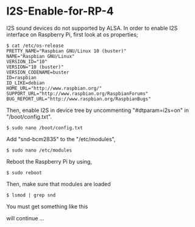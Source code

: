 # I2S-Enable-for-RP-4
I2S sound devices do not supported by ALSA. In order to enable I2S interface on Raspberry Pi, first look at os properties;

```
$ cat /etc/os-release
PRETTY_NAME="Raspbian GNU/Linux 10 (buster)"
NAME="Raspbian GNU/Linux"
VERSION_ID="10"
VERSION="10 (buster)"
VERSION_CODENAME=buster
ID=raspbian
ID_LIKE=debian
HOME_URL="http://www.raspbian.org/"
SUPPORT_URL="http://www.raspbian.org/RaspbianForums"
BUG_REPORT_URL="http://www.raspbian.org/RaspbianBugs"
```

Then, enable I2S in device tree by uncommenting "#dtparam=i2s=on" in "/boot/config.txt".

```
$ sudo nano /boot/config.txt

```
Add "snd-bcm2835" to the "/etc/modules",

```
$ sudo nano /etc/modules

```
Reboot the Raspberry Pi by using,
```
$ sudo reboot

```
Then, make sure that modules are loaded

```
$ lsmod | grep snd 

```
You must get something like this


will continue ...
